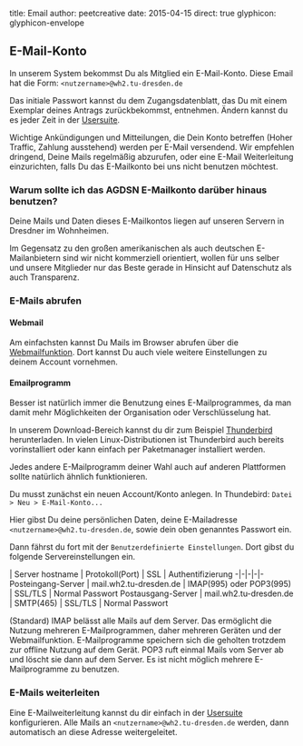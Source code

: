 title: Email
author: peetcreative
date: 2015-04-15
direct: true
glyphicon: glyphicon-envelope

## E-Mail-Konto

In unserem System bekommst Du als Mitglied ein E-Mail-Konto.
Diese Email hat die Form: `<nutzername>@wh2.tu-dresden.de`

Das initiale Passwort kannst du dem Zugangsdatenblatt, das Du mit einem Exemplar deines Antrags zurückbekommst, entnehmen.
Ändern kannst du es jeder Zeit in der [Usersuite](/usersuite).

Wichtige Ankündigungen und Mitteilungen, die Dein Konto betreffen (Hoher Traffic, Zahlung ausstehend) werden per E-Mail versendend. 
Wir empfehlen dringend, Deine Mails regelmäßig abzurufen, oder eine E-Mail Weiterleitung einzurichten, falls Du das E-Mailkonto bei uns nicht benutzen möchtest.

### Warum sollte ich das AGDSN E-Mailkonto darüber hinaus benutzen?

Deine Mails und Daten dieses E-Mailkontos liegen auf unseren Servern in Dresdner im Wohnheimen. 

Im Gegensatz zu den großen amerikanischen als auch deutschen E-Mailanbietern sind wir nicht kommerziell orientiert, wollen für uns selber und unsere Mitglieder nur das Beste gerade in Hinsicht auf Datenschutz als auch Transparenz.

### E-Mails abrufen

#### Webmail

Am einfachsten kannst Du Mails im Browser abrufen über die [Webmailfunktion](https://www.wh2.tu-dresden.de/webmail). 
Dort kannst Du auch viele weitere Einstellungen zu deinem Account vornehmen.

#### Emailprogramm

Besser ist natürlich immer die Benutzung eines E-Mailprogrammes, da man damit mehr Möglichkeiten der Organisation oder Verschlüsselung hat. 

In unserem Download-Bereich kannst du dir zum Beispiel [Thunderbird](/service/software#email) herunterladen. In vielen Linux-Distributionen ist Thunderbird auch bereits vorinstalliert oder kann einfach per Paketmanager installiert werden.

Jedes andere E-Mailprogramm deiner Wahl auch auf anderen Plattformen sollte natürlich ähnlich funktionieren.

Du musst zunächst ein neuen Account/Konto anlegen. 
In Thundebird: `Datei > Neu > E-Mail-Konto...`

Hier gibst Du deine persönlichen Daten, deine E-Mailadresse `<nutzername>@wh2.tu-dresden.de`, sowie dein oben genanntes Passwort ein.

Dann fährst du fort mit der `Benutzerdefinierte Einstellungen`. Dort gibst du folgende Servereinstellungen ein. 

 | Server hostname | Protokoll(Port) | SSL | Authentifizierung
-|-|-|-|-
Posteingang-Server | mail.wh2.tu-dresden.de | IMAP(995) oder POP3(995) | SSL/TLS | Normal Passwort
Postausgang-Server | mail.wh2.tu-dresden.de | SMTP(465) | SSL/TLS | Normal Passwort

(Standard) IMAP belässt alle Mails auf dem Server. Das ermöglicht die Nutzung mehreren E-Mailprogrammen, daher mehreren Geräten und der Webmailfunktion. E-Mailprogramme speichern sich die geholten trotzdem zur offline Nutzung auf dem Gerät.
POP3 ruft einmal Mails vom Server ab und löscht sie dann auf dem Server. Es ist nicht möglich mehrere E-Mailprogramme zu benutzen. 

### E-Mails weiterleiten

Eine E-Mailweiterleitung kannst du dir einfach in der [Usersuite](/usersuite) konfigurieren. Alle Mails an `<nutzername>@wh2.tu-dresden.de` werden, dann automatisch an diese Adresse weitergeleitet.
